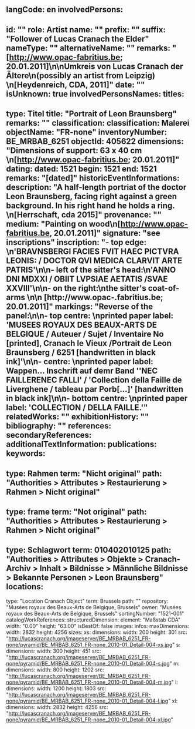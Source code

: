 langCode: en
involvedPersons: 
 - 
   id: ""
  role: Artist
  name: ""
  prefix: ""
  suffix: "Follower of Lucas Cranach the Elder"
  nameType: ""
  alternativeName: ""
  remarks: "[http://www.opac-fabritius.be; 20.01.2011]\n\nUmkreis von Lucas Cranach der Ältere\n(possibly an artist from Leipzig) \n[Heydenreich, CDA, 2011]"
  date: ""
  isUnknown: true
involvedPersonsNames: 
titles: 
 - 
   type: Titel
  title: "Portrait of Leon Braunsberg"
  remarks: ""
classification: 
 classification: Malerei
objectName: "FR-none"
inventoryNumber: BE_MRBAB_6251
objectId: 405622
dimensions: "Dimensions of support: 63 x 40 cm \n[http://www.opac-fabritius.be; 20.01.2011]"
dating: 
 dated: 1521
 begin: 1521
 end: 1521
 remarks: "[dated]"
 historicEventInformations: 
description: "A half-length portriat of the doctor Leon Braunsberg, facing right against a green background. In his right hand he holds a ring. \n[Herrschaft, cda 2015]"
provenance: ""
medium: "Painting on wood\n[http://www.opac-fabritius.be, 20.01.2011]"
signature: "see inscriptions"
inscription: "- top edge: \n'BRAVNSBERGI FACIES FVIT HAEC PICTVRA LEONIS: / DOCTOR QVI MEDICA CLARVIT ARTE PATRIS'\n\n- left of the sitter's head:\n'ANNO DNI MDXXI / OBIIT LVPSIAE AETATIS /SVAE XXVIII'\n\n- on the right:\nthe sitter's coat-of-arms \n\n [http://www.opac-.fabritius.be; 20.01.2011]"
markings: "Reverse of the panel:\n\n- top centre: \nprinted paper label: 'MUSEES ROYAUX DES BEAUX-ARTS DE BELGIQUE / Auteuer / Sujet / Inventaire No [printed], Cranach le Vieux /Portrait de Leon Braunsberg / 6251 [handwritten in black ink]'\n\n- centre: \nprinted paper label: Wappen... Inschrift auf demr Band ''NEC FAILLERENEC FALLI' / 'Collection della Faille de Liverghene / tableau par Porb[...]' [handwritten in black ink]\n\n- bottom centre: \nprinted paper label: 'COLLECTION / DELLA FAILLE.'"
relatedWorks: ""
exhibitionHistory: ""
bibliography: ""
references: 
secondaryReferences: 
additionalTextInformation: 
publications: 
keywords: 
 - 
   type: Rahmen
  term: "Nicht original"
  path: "Authorities > Attributes > Restaurierung > Rahmen > Nicht original"
 - 
   type: frame
  term: "Not original"
  path: "Authorities > Attributes > Restaurierung > Rahmen > Nicht original"
 - 
   type: Schlagwort
  term: 010402010125
  path: "Authorities > Attributes > Objekte > Cranach-Archiv > Inhalt > Bildnisse > Männliche Bildnisse > Bekannte Personen > Leon Braunsberg"
locations: 
 - 
   type: "Location Cranach Object"
  term: Brussels
  path: ""
repository: "Musées royaux des Beaux-Arts de Belgique, Brussels"
owner: "Musées royaux des Beaux-Arts de Belgique, Brussels"
sortingNumber: "1521-001"
catalogWorkReferences: 
structuredDimension: 
 element: "Maßstab CDA"
 width: "0.00"
 height: "63.00"
isBestOf: false
images: 
 infos: 
  maxDimensions: 
   width: 2832
   height: 4256
 sizes: 
  xs: 
   dimensions: 
    width: 200
    height: 301
   src: "http://lucascranach.org/imageserver/BE_MRBAB_6251_FR-none/pyramid/BE_MRBAB_6251_FR-none_2010-01_Detail-004-xs.jpg"
  s: 
   dimensions: 
    width: 300
    height: 451
   src: "http://lucascranach.org/imageserver/BE_MRBAB_6251_FR-none/pyramid/BE_MRBAB_6251_FR-none_2010-01_Detail-004-s.jpg"
  m: 
   dimensions: 
    width: 800
    height: 1202
   src: "http://lucascranach.org/imageserver/BE_MRBAB_6251_FR-none/pyramid/BE_MRBAB_6251_FR-none_2010-01_Detail-004-m.jpg"
  l: 
   dimensions: 
    width: 1200
    height: 1803
   src: "http://lucascranach.org/imageserver/BE_MRBAB_6251_FR-none/pyramid/BE_MRBAB_6251_FR-none_2010-01_Detail-004-l.jpg"
  xl: 
   dimensions: 
    width: 2832
    height: 4256
   src: "http://lucascranach.org/imageserver/BE_MRBAB_6251_FR-none/pyramid/BE_MRBAB_6251_FR-none_2010-01_Detail-004-xl.jpg"